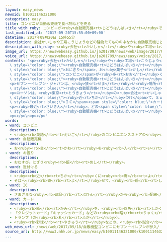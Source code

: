 ```yaml
---
layout: easy_news
newsid: k10011146321000
categories: easy
title: コンビニが自動販売機で食べ物などを売る
title_with_ruby: コンビニが<ruby>自動販売機<rt>じどうはんばいき</rt></ruby>で<ruby>食<rt>た</rt></ruby>べ<ruby>物<rt>もの</rt></ruby>などを<ruby>売<rt>う</rt></ruby>る
last_modified_at: '2017-09-20T15:55:00+09:00'
datetime: 2017年09月20日 15時55分
description: 会社かいしゃや工場こうじょうなどの建物たてものの中なかに自動販売機じどうはんばいきを置おいて、弁当べんとうやおにぎり、お菓子かしなどを売うるコンビニが多おおくなっています。
description_with_ruby: <ruby>会社<rt>かいしゃ</rt></ruby>や<ruby>工場<rt>こうじょう</rt></ruby>などの<ruby>建物<rt>たてもの</rt></ruby>の<ruby>中<rt>なか</rt></ruby>に<ruby>自動販売機<rt>じどうはんばいき</rt></ruby>を<ruby>置<rt>お</rt></ruby>いて、<ruby>弁当<rt>べんとう</rt></ruby>やおにぎり、お<ruby>菓子<rt>かし</rt></ruby>などを<ruby>売<rt>う</rt></ruby>るコンビニが<ruby>多<rt>おお</rt></ruby>くなっています。
image_url: https://newswebeasy.github.io/ja201709/news/web/image/2017/09/20/k10011146321000.jpg
voice_url: https://newswebeasy.github.io/ja201709/news/easy/voice/2017/09/20/k10011146321000.mp3
contents: "<p><ruby>会社<rt>かいしゃ</rt></ruby>や<ruby>工場<rt>こうじょう</rt></ruby>などの<ruby>建物<rt>たてもの</rt></ruby>の<ruby>中<rt>なか</rt></ruby>に<span\
  \ style=\"color: blue;\"><ruby>自動販売機<rt>じどうはんばいき</rt></ruby></span>を<ruby>置<rt>お</rt></ruby>いて、<ruby>弁当<rt>べんとう</rt></ruby>や<span\
  \ style=\"color: blue;\">おにぎり</span>、お<ruby>菓子<rt>かし</rt></ruby>などを<ruby>売<rt>う</rt></ruby>る<span\
  \ style=\"color: blue;\">コンビニ</span>が<ruby>多<rt>おお</rt></ruby>くなっています。</p>\n<p>ファミリーマートは２１００<ruby>台<rt>だい</rt></ruby><ruby>以上<rt>いじょう</rt></ruby><ruby>置<rt>お</rt></ruby>いています。<span\
  \ style=\"color: blue;\"><ruby>自動販売機<rt>じどうはんばいき</rt></ruby></span>を<ruby>大<rt>おお</rt></ruby>きくして、<ruby>品物<rt>しなもの</rt></ruby>をたくさん<ruby>売<rt>う</rt></ruby>ることができるようにしたと<ruby>言<rt>い</rt></ruby>っています。</p>\n\
  <p>セブンーイレブン・ジャパンは、<ruby>狭<rt>せま</rt></ruby>い<ruby>場所<rt>ばしょ</rt></ruby>でも<ruby>置<rt>お</rt></ruby>くことができる<span\
  \ style=\"color: blue;\"><ruby>自動販売機<rt>じどうはんばいき</rt></ruby></span>を<ruby>作<rt>つく</rt></ruby>りました。これから５００<ruby>台<rt>だい</rt></ruby><ruby>置<rt>お</rt></ruby>く<ruby>予定<rt>よてい</rt></ruby>です。</p>\n\
  <p>ローソンは、<ruby>東京<rt>とうきょう</rt></ruby>の<ruby>会社<rt>かいしゃ</rt></ruby>の<ruby>中<rt>なか</rt></ruby>にある<ruby>店<rt>みせ</rt></ruby>で、<ruby>店員<rt>てんいん</rt></ruby>がいなくても<ruby>買<rt>か</rt></ruby>い<ruby>物<rt>もの</rt></ruby>ができるレジを<ruby>今年<rt>ことし</rt></ruby>の７<ruby>月<rt>がつ</rt></ruby>から<ruby>始<rt>はじ</rt></ruby>めました。<ruby>客<rt>きゃく</rt></ruby>が<ruby>品物<rt>しなもの</rt></ruby>をレジの<ruby>機械<rt>きかい</rt></ruby>に<span\
  \ style=\"color: blue;\"><ruby>近<rt>ちか</rt></ruby>づけ</span>て、ＳｕｉｃａやＰＡＳＭＯなどの<span\
  \ style=\"color: blue;\">ＩＣ</span><span style=\"color: blue;\">カード</span>で<ruby>払<rt>はら</rt></ruby>います。</p>\n\
  <p><ruby>最近<rt>さいきん</rt></ruby>、どの<span style=\"color: blue;\">コンビニ</span>も<ruby>働<rt>はたら</rt></ruby>く<ruby>人<rt>ひと</rt></ruby>が<ruby>足<rt>た</rt></ruby>りなくなっています。<span\
  \ style=\"color: blue;\"><ruby>自動販売機<rt>じどうはんばいき</rt></ruby></span>などは<ruby>店員<rt>てんいん</rt></ruby>がいなくてもいいため、これからもっと<ruby>多<rt>おお</rt></ruby>くなりそうです。</p>\n\
  <p></p>\n<p></p>"
words:
- word: コンビニ
  descriptions:
  - <ruby><rb>英語</rb><rt>えいご</rt></ruby>のコンビニエンスストアの<ruby><rb>略</rb><rt>りゃく</rt></ruby>。<ruby><rb>食料品</rb><rt>しょくりょうひん</rt></ruby>や<ruby><rb>日用品</rb><rt>にちようひん</rt></ruby>が、<ruby><rb>手軽</rb><rt>てがる</rt></ruby>にいつでも<ruby><rb>買</rb><rt>か</rt></ruby>えるように<ruby><rb>開</rb><rt>ひら</rt></ruby>いている、<ruby><rb>小型</rb><rt>こがた</rt></ruby>のスーパー。
- word: 自動販売機
  descriptions:
  - お<ruby><rb>金</rb><rt>かね</rt></ruby>を<ruby><rb>入</rb><rt>い</rt></ruby>れると、<ruby><rb>自動的</rb><rt>じどうてき</rt></ruby>に<ruby><rb>品物</rb><rt>しなもの</rt></ruby>を<ruby><rb>出</rb><rt>だ</rt></ruby>して<ruby><rb>物</rb><rt>もの</rt></ruby>を<ruby><rb>売</rb><rt>う</rt></ruby>る<ruby><rb>装置</rb><rt>そうち</rt></ruby>。
- word: お握り
  descriptions:
  - おむすび。にぎり<ruby><rb>飯</rb><rt>めし</rt></ruby>。
- word: 近付ける
  descriptions:
  - <ruby><rb>近</rb><rt>ちか</rt></ruby>くに<ruby><rb>寄</rb><rt>よ</rt></ruby>せる。
  - そばへ<ruby><rb>寄</rb><rt>よ</rt></ruby>せて、<ruby><rb>親</rb><rt>した</rt></ruby>しくする。
- word: IC
  descriptions:
  - さまざまな<ruby><rb>部品</rb><rt>ぶひん</rt></ruby>から<ruby><rb>配線</rb><rt>はいせん</rt></ruby>までを<ruby><rb>一</rb><rt>ひと</rt></ruby>つに<ruby><rb>組</rb><rt>く</rt></ruby>みこんで、<ruby><rb>非常</rb><rt>ひじょう</rt></ruby>に<ruby><rb>小</rb><rt>ちい</rt></ruby>さいところにたくさんの<ruby><rb>回路</rb><rt>かいろ</rt></ruby>を<ruby><rb>作</rb><rt>つく</rt></ruby>ったもの。<ruby><rb>小型</rb><rt>こがた</rt></ruby>で<ruby><rb>軽</rb><rt>かる</rt></ruby>く、<ruby><rb>計算機</rb><rt>けいさんき</rt></ruby>やコンピューターなどに<ruby><rb>使</rb><rt>つか</rt></ruby>われる。<ruby><rb>集積回路</rb><rt>しゅうせきかいろ</rt></ruby>。
- word: カード
  descriptions:
  - <ruby><rb>紙</rb><rt>かみ</rt></ruby>を、<ruby><rb>四角</rb><rt>しかく</rt></ruby>に<ruby><rb>小</rb><rt>ちい</rt></ruby>さく<ruby><rb>切</rb><rt>き</rt></ruby>ったもの。<ruby><rb>記入</rb><rt>きにゅう</rt></ruby>したり、<ruby><rb>整理</rb><rt>せいり</rt></ruby>するときなどに<ruby><rb>使</rb><rt>つか</rt></ruby>う。
  - 「クレジットカード」「キャッシュカード」などの<ruby><rb>略</rb><rt>りゃく</rt></ruby>。
  - トランプ（の<ruby><rb>札</rb><rt>ふだ</rt></ruby>）。
  - <ruby><rb>野球</rb><rt>やきゅう</rt></ruby>などの、<ruby><rb>試合</rb><rt>しあい</rt></ruby>の<ruby><rb>組</rb><rt>く</rt></ruby>み<ruby><rb>合</rb><rt>あ</rt></ruby>わせ。
web_news_url: /news/web/2017/09/18/自販機型コンビニにセブンーイレブンが参入/
source_url: http://www3.nhk.or.jp/news/easy/k10011146321000/k10011146321000.html
...
```

